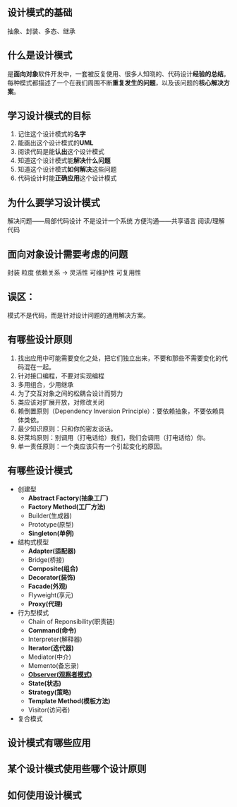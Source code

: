## 设计模式的基础
抽象、封装、多态、继承

## 什么是设计模式

是**面向对象**软件开发中，一套被反复使用、很多人知晓的、代码设计**经验的总结**。  
每种模式都描述了一个在我们周围不断**重复发生的问题**，以及该问题的**核心解决方案**。

## 学习设计模式的目标

1. 记住这个设计模式的**名字**
2. 能画出这个设计模式的**UML**
3. 阅读代码是能**认出**这个设计模式
4. 知道这个设计模式能**解决什么问题**
5. 知道这个设计模式**如何解决**这些问题
6. 代码设计时能**正确应用**这个设计模式

## 为什么要学习设计模式
解决问题——局部代码设计
    不是设计一个系统
方便沟通——共享语言
阅读/理解代码

## 面向对象设计需要考虑的问题
封装
粒度
依赖关系
->
灵活性
可维护性
可复用性

## 误区：
模式不是代码，而是针对设计问题的通用解决方案。

## 有哪些设计原则
1. 找出应用中可能需要变化之处，把它们独立出来，不要和那些不需要变化的代码混在一起。
2. 针对接口编程，不要对实现编程
3. 多用组合，少用继承
4. 为了交互对象之间的松耦合设计而努力
5. 类应该对扩展开放，对修改关闭
6. 赖倒置原则（Dependency Inversion Principle）：要依赖抽象，不要依赖具体类依。
7. 最少知识原则：只和你的密友谈话。
8. 好莱坞原则：别调用（打电话给）我们，我们会调用（打电话给）你。
9. 单一责任原则：一个类应该只有一个引起变化的原因。


## 有哪些设计模式

* 创建型
    * **Abstract Factory(抽象工厂)**
    * **Factory Method(工厂方法)**
    * Builder(生成器)
    * Prototype(原型)
    * **Singleton(单例)**
* 结构式模型
    * **Adapter(适配器)**
    * Bridge(桥接)
    * **Composite(组合)**
    * **Decorator(装饰)**
    * **Facade(外观)**
    * Flyweight(享元)
    * **Proxy(代理)**
* 行为型模式
    * Chain of Reponsibility(职责链)
    * **Command(命令)**
    * Interpreter(解释器)
    * **Iterator(迭代器)**
    * Mediator(中介)
    * Memento(备忘录)
    * [**Observer(观察者模式)**](./1.观察者模式.md)
    * **State(状态)**
    * **Strategy(策略)**
    * **Template Method(模板方法)**
    * Visitor(访问者)
* 复合模式

## 设计模式有哪些应用

## 某个设计模式使用些哪个设计原则

## 如何使用设计模式
